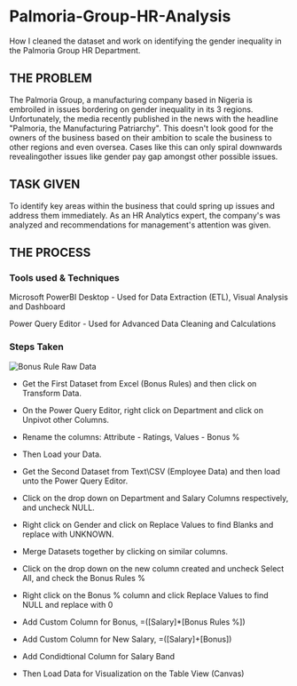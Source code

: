 # Palmoria-Group-HR-Analysis

How I cleaned the dataset and work on identifying the gender inequality in the Palmoria Group HR Department.

## THE PROBLEM
The Palmoria Group, a manufacturing company based in Nigeria is embroiled in issues bordering on gender inequality in its 3 regions. Unfortunately, the media recently published in the news with the headline "Palmoria, the Manufacturing Patriarchy". This doesn't look good for the owners of the business based on their ambition to scale the business to other regions and even oversea. Cases like this can only spiral downwards revealingother issues like gender pay gap amongst other possible issues.

## TASK GIVEN
To identify key areas within the business that could spring up issues and address them immediately. As an HR Analytics expert, the company's was analyzed and recommendations for management's attention was given.

## THE PROCESS

### Tools used & Techniques
Microsoft PowerBI Desktop - Used for Data Extraction (ETL), Visual Analysis and Dashboard

Power Query Editor - Used for Advanced Data Cleaning and Calculations



### Steps Taken

![Bonus Rule Raw Data](https://github.com/user-attachments/assets/eeaa2630-d6cc-4229-a2aa-be59158973e3)


* Get the First Dataset from Excel (Bonus Rules) and then click on Transform Data.
* On the Power Query Editor, right click on Department and click on Unpivot other Columns.
* Rename the columns: Attribute - Ratings, Values - Bonus %                      
* Then Load your Data.


* Get the Second Dataset from Text\CSV (Employee Data) and then load unto the Power Query Editor.
* Click on the drop down on Department and Salary Columns respectively, and uncheck NULL.
* Right click on Gender and click on Replace Values to find Blanks and replace with UNKNOWN.
  

* Merge Datasets together by clicking on similar columns.
* Click on the drop down on the new column created and uncheck Select All, and check the Bonus Rules %
* Right click on the Bonus % column and click Replace Values to find NULL and replace with 0
  

* Add Custom Column for Bonus, =([Salary]*[Bonus Rules %])
* Add Custom Column for New Salary, =([Salary]+[Bonus])
* Add Condidtional Column for Salary Band


* Then Load Data for Visualization on the Table View (Canvas)


  



